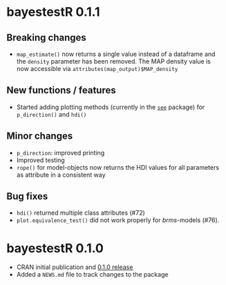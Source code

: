 # bayestestR 0.1.1

## Breaking changes

- `map_estimate()` now returns a single value instead of a dataframe and the `density` parameter has been removed. The MAP density value is now accessible via `attributes(map_output)$MAP_density`

## New functions / features

- Started adding plotting methods (currently in the [`see`](https://github.com/easystats/see) package) for `p_direction()` and `hdi()`

## Minor changes

- `p_direction`: improved printing
- Improved testing
- `rope()` for model-objects now returns the HDI values for all parameters as attribute in a consistent way

## Bug fixes

- `hdi()` returned multiple class attributes (#72)
- `plot.equivalence_test()` did not work properly for *brms*-models (#76).

# bayestestR 0.1.0

- CRAN initial publication and [0.1.0 release](https://github.com/easystats/bayestestR/releases/tag/v0.1.0)
- Added a `NEWS.md` file to track changes to the package
